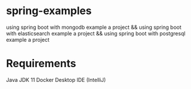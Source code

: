 # spring-examples

using spring boot with mongodb example a project && using spring boot with elasticsearch example a project && using spring boot with postgresql example a project

# Requirements
Java JDK 11
Docker Desktop
IDE (IntelliJ)
